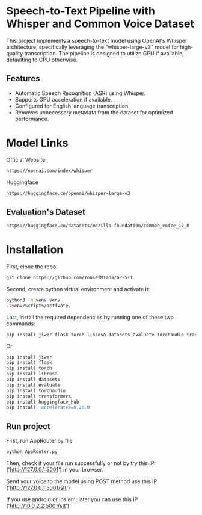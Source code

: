 # Speech-to-Text Pipeline with Whisper and Common Voice Dataset

This project implements a speech-to-text model using OpenAI's Whisper architecture, specifically leveraging the "whisper-large-v3" model for high-quality transcription. The pipeline is designed to utilize GPU if available, defaulting to CPU otherwise.

## Features

- Automatic Speech Recognition (ASR) using Whisper.
- Supports GPU acceleration if available.
- Configured for English language transcription.
- Removes unnecessary metadata from the dataset for optimized performance.

# Model Links

Official Website
```bash
https://openai.com/index/whisper
```

Huggingface
```bash
https://huggingface.co/openai/whisper-large-v3
```

## Evaluation's Dataset

```bash
https://huggingface.co/datasets/mozilla-foundation/common_voice_17_0
```

# Installation

First, clone the repo:

```bash
git clone https://github.com/YousefMTaha/GP-STT
```

Second, create python virtual environment and activate it:

```bash
python3 -m venv venv
.\venv/Scripts/activate.
```

Last, install the required dependencies by running one of these two commands:

```bash
pip install jiwer flask torch librosa datasets evaluate torchaudio transformers huggingface_hub 'accelerate>=0.26.0'
```

Or

```bash
pip install jiwer
pip install flask
pip install torch
pip install librosa
pip install datasets
pip install evaluate
pip install torchaudio
pip install transformers
pip install huggingface_hub
pip install 'accelerate>=0.26.0'
```

## Run project

First, run AppRouter.py file

```bash
python AppRouter.py
```

Then, check if your file run successfully or not by try this IP: ('http://127.0.0.1:5001') in your browser.

Send your voice to the model using POST method use this IP ('http://127.0.0.1:5001/stt')

If you use android or ios emulater you can use this IP ('http://10.0.2.2:5001/stt')